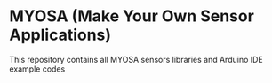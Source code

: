# MYOSA (Make Your Own Sensor Applications)

This repository contains all MYOSA sensors libraries and Arduino IDE example codes
